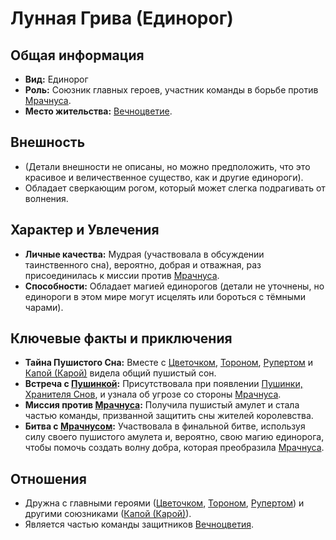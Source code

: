 # Лунная Грива (Единорог)

## Общая информация
- **Вид:** Единорог
- **Роль:** Союзник главных героев, участник команды в борьбе против [Мрачнуса](characters/villains/mrachnus.md).
- **Место жительства:** [Вечноцветие](places/vechnotsvetie_korolevstvo.md).

## Внешность
- (Детали внешности не описаны, но можно предположить, что это красивое и величественное существо, как и другие единороги).
- Обладает сверкающим рогом, который может слегка подрагивать от волнения.

## Характер и Увлечения
- **Личные качества:** Мудрая (участвовала в обсуждении таинственного сна), вероятно, добрая и отважная, раз присоединилась к миссии против [Мрачнуса](characters/villains/mrachnus.md).
- **Способности:** Обладает магией единорогов (детали не уточнены, но единороги в этом мире могут исцелять или бороться с тёмными чарами).

## Ключевые факты и приключения
- **Тайна Пушистого Сна:** Вместе с [Цветочком](characters/main_heroes/cvetochek.md), [Тороном](characters/main_heroes/toron.md), [Рупертом](characters/main_heroes/rupert.md) и [Капой (Карой)](characters/friends_allies/mudraya_kapa_kapibara.md) видела общий пушистый сон.
- **Встреча с [Пушинкой](characters/friends_allies/pushinka_hranitel_snov.md):** Присутствовала при появлении [Пушинки, Хранителя Снов](characters/friends_allies/pushinka_hranitel_snov.md), и узнала об угрозе со стороны [Мрачнуса](characters/villains/mrachnus.md).
- **Миссия против [Мрачнуса](characters/villains/mrachnus.md):** Получила пушистый амулет и стала частью команды, призванной защитить сны жителей королевства.
- **Битва с [Мрачнусом](characters/villains/mrachnus.md):** Участвовала в финальной битве, используя силу своего пушистого амулета и, вероятно, свою магию единорога, чтобы помочь создать волну добра, которая преобразила [Мрачнуса](characters/villains/mrachnus.md).

## Отношения
- Дружна с главными героями ([Цветочком](characters/main_heroes/cvetochek.md), [Тороном](characters/main_heroes/toron.md), [Рупертом](characters/main_heroes/rupert.md)) и другими союзниками ([Капой (Карой)](characters/friends_allies/mudraya_kapa_kapibara.md)).
- Является частью команды защитников [Вечноцветия](places/vechnotsvetie_korolevstvo.md).